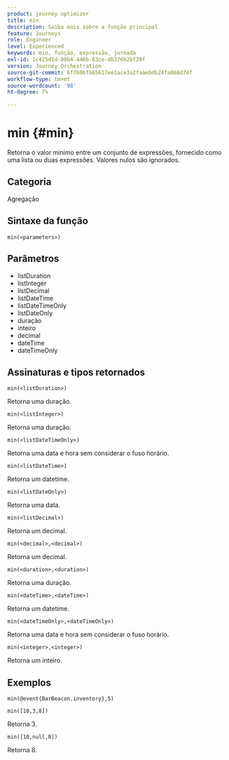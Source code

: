```yaml
---
product: journey optimizer
title: min
description: Saiba mais sobre a função principal
feature: Journeys
role: Engineer
level: Experienced
keywords: min, função, expressão, jornada
exl-id: 1c425d1d-08b4-446b-83ce-db376b2bf39f
version: Journey Orchestration
source-git-commit: 6f7b9bfb65617ee1ace3a2faaebdb24fa068d74f
workflow-type: tm+mt
source-wordcount: '98'
ht-degree: 7%

---
```


# min {#min}

Retorna o valor mínimo entre um conjunto de expressões, fornecido como uma lista ou duas expressões. Valores nulos são ignorados.

## Categoria

Agregação

## Sintaxe da função

`min(<parameters>)`

## Parâmetros

* listDuration
* listInteger
* listDecimal
* listDateTime
* listDateTimeOnly
* listDateOnly
* duração
* inteiro
* decimal
* dateTime
* dateTimeOnly

## Assinaturas e tipos retornados

`min(<listDuration>)`

Retorna uma duração.

`min(<listInteger>)`

Retorna uma duração.

`min(<listDateTimeOnly>)`

Retorna uma data e hora sem considerar o fuso horário.

`min(<listDateTime>)`

Retorna um datetime.

`min(<listDateOnly>)`

Retorna uma data.

`min(<listDecimal>)`

Retorna um decimal.

`min(<decimal>,<decimal>)`

Retorna um decimal.

`min(<duration>,<duration>)`

Retorna uma duração.

`min(<dateTime>,<dateTime>)`

Retorna um datetime.

`min(<dateTimeOnly>,<dateTimeOnly>)`

Retorna uma data e hora sem considerar o fuso horário.

`min(<integer>,<integer>)`

Retorna um inteiro.

## Exemplos

`min(@event{BarBeacon.inventory},5)`

`min([10,3,8])`

Retorna 3.

`min([10,null,8])`

Retorna 8.

